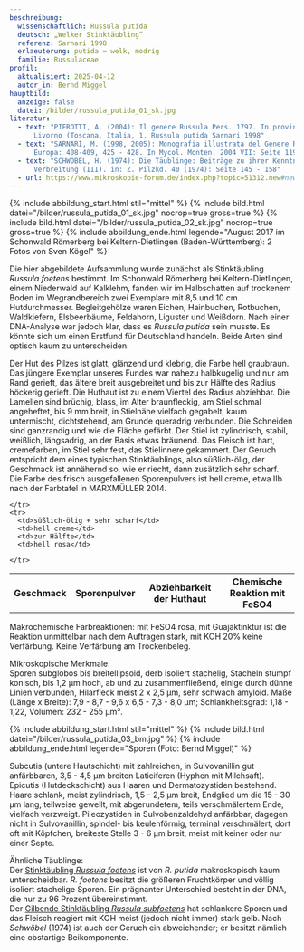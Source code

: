 ```yaml
---
beschreibung:
  wissenschaftlich: Russula putida
  deutsch: „Welker Stinktäubling“
  referenz: Sarnari 1998
  erlaeuterung: putida = welk, modrig
  familie: Russulaceae
profil:
  aktualisiert: 2025-04-12
  autor_in: Bernd Miggel
hauptbild:
  anzeige: false
  datei: /bilder/russula_putida_01_sk.jpg
literatur:
  - text: "PIEROTTI, A. (2004): Il genere Russula Pers. 1797. In provincia di
      Livorno (Toscana, Italia, 1. Russula putida Sarnari 1998"
  - text: "SARNARI, M. (1998, 2005): Monografia illustrata del Genere Russula in
      Europa: 408-409, 425 - 428. In Mycol. Monten. 2004 VII: Seite 119 – 125"
  - text: "SCHWÖBEL, H. (1974): Die Täublinge: Beiträge zu ihrer Kenntnis und
      Verbreitung (III). in: Z. Pilzkd. 40 (1974): Seite 145 - 158"
  - url: https://www.mikroskopie-forum.de/index.php?topic=51312.new#new
---
```

{% include abbildung_start.html stil="mittel" %}
{% include bild.html datei="/bilder/russula_putida_01_sk.jpg" nocrop=true gross=true %}
{% include bild.html datei="/bilder/russula_putida_02_sk.jpg" nocrop=true gross=true %}
{% include abbildung_ende.html legende="August 2017 im Schonwald Römerberg bei Keltern-Dietlingen (Baden-Württemberg): 2 Fotos von Sven Kögel" %}

Die hier abgebildete Aufsammlung wurde zunächst als Stinktäubling *Russula foetens* bestimmt. Im Schonwald Römerberg bei Keltern-Dietlingen, einem Niederwald auf Kalklehm, fanden wir im Halbschatten auf trockenem Boden im Wegrandbereich zwei Exemplare mit 8,5 und 10 cm Hutdurchmesser. Begleitgehölze waren Eichen, Hainbuchen, Rotbuchen, Waldkiefern, Elsbeerbäume, Feldahorn, Liguster und Weißdorn. Nach einer DNA-Analyse war jedoch klar, dass es *Russula putida* sein musste. Es könnte sich um einen Erstfund für Deutschland handeln. Beide Arten sind optisch kaum zu unterscheiden.

Der Hut des Pilzes ist glatt, glänzend und klebrig, die Farbe hell graubraun. Das jüngere Exemplar unseres Fundes war nahezu halbkugelig und nur am Rand gerieft, das ältere breit ausgebreitet und bis zur Hälfte des Radius höckerig gerieft. Die Huthaut ist zu einem Viertel des Radius abziehbar. Die Lamellen sind brüchig, blass, im Alter braunfleckig, am Stiel schmal angeheftet, bis 9 mm breit, in Stielnähe vielfach gegabelt, kaum untermischt, dichtstehend, am Grunde queradrig verbunden. Die Schneiden sind ganzrandig und wie die Fläche gefärbt. Der Stiel ist zylindrisch, stabil, weißlich, längsadrig, an der Basis etwas bräunend. Das Fleisch ist hart, cremefarben, im Stiel sehr fest, das Stielinnere gekammert. Der Geruch entspricht dem eines typischen Stinktäublings, also süßlich-ölig, der Geschmack ist annähernd so, wie er riecht, dann zusätzlich sehr scharf.\
Die Farbe des frisch ausgefallenen Sporenpulvers ist hell creme, etwa IIb nach der Farbtafel in MARXMÜLLER 2014.

<div class="table-responsive">
  <table class="table taeubling">
    <tr>
      <th rowspan="2">Geschmack</th>
      <th rowspan="2">Sporenpulver</th>
      <th rowspan="2">Abziehbarkeit der Huthaut</th>
      <th colspan="3" class="text-center">Chemische Reaktion mit FeSO4</th>
    </tr>
    <tr>
      
      
    </tr>
    <tr>
      <td>süßlich-ölig + sehr scharf</td>
      <td>hell creme</td>
      <td>zur Hälfte</td>
      <td>hell rosa</td>
       
    </tr>
  </table>
</div>

Makrochemische Farbreaktionen: mit FeSO4 rosa, mit Guajaktinktur ist die Reaktion unmittelbar nach dem Auftragen stark, mit KOH 20% keine Verfärbung. Keine Verfärbung am Trockenbeleg. 

Mikroskopische Merkmale:\
Sporen subglobos bis breitellipsoid, derb isoliert stachelig, Stacheln stumpf konisch, bis 1,2 µm hoch, ab und zu zusammenfließend, einige durch dünne Linien verbunden, Hilarfleck meist 2 x 2,5 µm, sehr schwach amyloid. Maße (Länge x Breite): 7,9 - 8,7 - 9,6 x 6,5 - 7,3 - 8,0 µm; Schlankheitsgrad: 1,18 - 1,22, Volumen: 232 - 255 µm³.

{% include abbildung_start.html stil="mittel" %}
{% include bild.html datei="/bilder/russula_putida_03_bm.jpg" %}
{% include abbildung_ende.html legende="Sporen (Foto: Bernd Miggel)" %}

Subcutis (untere Hautschicht) mit zahlreichen, in Sulvovanillin gut anfärbbaren, 3,5 - 4,5 µm breiten Laticiferen (Hyphen mit Milchsaft). Epicutis (Hutdeckschicht) aus Haaren und Dermatozystiden bestehend. Haare schlank, meist zylindrisch, 1,5 - 2,5 µm breit, Endglied um die 15 - 30 µm lang, teilweise gewellt, mit abgerundetem, teils verschmälertem Ende, vielfach 
verzweigt. Pileozystiden in Sulvobenzaldehyd anfärbbar, dagegen nicht in Sulvovanillin, spindel- bis keulenförmig, terminal verschmälert, dort oft mit Köpfchen, breiteste Stelle 3 - 6 µm breit, meist mit keiner oder nur einer Septe.

Ähnliche Täublinge:\
Der [Stinktäubling *Russula foetens*](/pilze/russula-foetens-stinktäubling) ist von *R. putida* makroskopisch kaum unterscheidbar. *R. foetens* besitzt die größeren Fruchtkörper und völlig isoliert stachelige Sporen. Ein prägnanter Unterschied besteht in der DNA, die nur zu 96 Prozent übereinstimmt.\
Der [Gilbende Stinktäubling *Russula subfoetens*](/pilze/russula-subfoetens-gilbender-stinktäubling) hat schlankere Sporen und das Fleisch reagiert mit KOH meist (jedoch nicht immer) stark gelb. Nach *Schwöbel* (1974) ist auch der Geruch ein abweichender; er besitzt nämlich eine obstartige Beikomponente.
